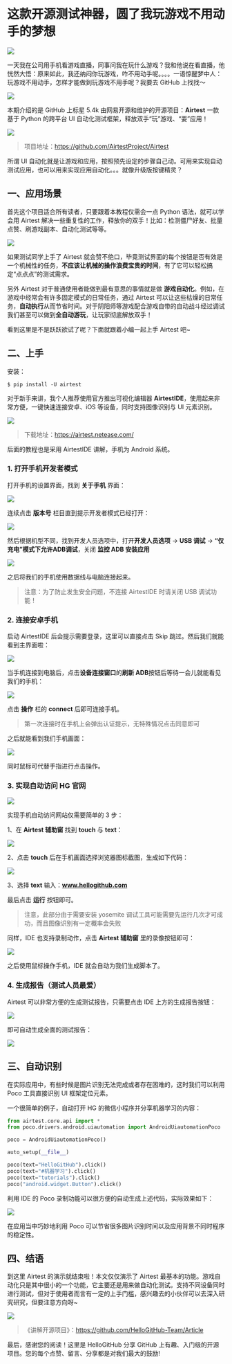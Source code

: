 # 这款开源测试神器，圆了我玩游戏不用动手的梦想

![](cover.jpeg)

一天我在公司用手机看游戏直播，同事问我在玩什么游戏？我和他说在看直播，他恍然大悟：原来如此，我还纳闷你玩游戏，咋不用动手呢。。。。一语惊醒梦中人：玩游戏不用动手，怎样才能做到玩游戏不用手呢？我要去 GitHub 上找找～

![](images/0.gif)

本期介绍的是 GitHub 上标星 5.4k 由网易开源和维护的开源项目：**Airtest** 一款基于 Python 的跨平台 UI 自动化测试框架，释放双手“玩”游戏、“耍”应用！

![](images/1.png)

> 项目地址：https://github.com/AirtestProject/Airtest

所谓 UI 自动化就是让游戏和应用，按照预先设定的步骤自己动。可用来实现自动测试应用，也可以用来实现应用自动化。。。就像升级版按键精灵？

## 一、应用场景

首先这个项目适合所有读者，只要跟着本教程仅需会一点 Python 语法，就可以学会用 Airtest 解决一些重复性的工作，释放你的双手！比如：检测僵尸好友、批量点赞、刷游戏副本、自动化测试等等。

![](images/2.png)

如果测试同学上手了 Airtest 就会赞不绝口，毕竟测试界面的每个按钮是否有效是一个机械性的任务，**不应该让机械的操作浪费宝贵的时间**，有了它可以轻松搞定“点点点”的测试需求。

另外 Airtest 对于普通使用者能做到最有意思的事情就是做 **游戏自动化**。例如，在游戏中经常会有许多固定模式的日常任务，通过 Airtest 可以让这些枯燥的日常任务，**自动执行**从而节省时间。对于阴阳师等游戏配合游戏自带的自动战斗经过调试我们甚至可以做到**全自动游玩**，让玩家彻底解放双手！

看到这里是不是跃跃欲试了呢？下面就跟着小编一起上手 Airtest 吧~

## 二、上手

安装：

```shell
$ pip install -U airtest
```

对于新手来讲，我个人推荐使用官方推出可视化编辑器 **AirtestIDE**，使用起来非常方便，一键快速连接安卓、iOS 等设备，同时支持图像识别与 UI 元素识别。

![](images/3.png)


> 下载地址：https://airtest.netease.com/

后面的教程也是采用 AirtestIDE 讲解，手机为 Android 系统。

### 1. 打开手机开发者模式

打开手机的设置界面，找到 **关于手机** 界面：

![](./images/4.png)


连续点击 **版本号** 栏目直到提示开发者模式已经打开：

![](./images/5.gif)


然后根据机型不同，找到开发人员选项中，打开**开发人员选项** -> **USB 调试** -> **“仅充电”模式下允许ADB调试**，关闭 **监控 ADB 安装应用**

![](./images/6.png)

之后将我们的手机使用数据线与电脑连接起来。

> 注意：为了防止发生安全问题，不连接 AirtestIDE 时请关闭 USB 调试功能！

### 2. 连接安卓手机

启动 AirtestIDE 后会提示需要登录，这里可以直接点击 Skip 跳过。然后我们就能看到主界面啦：

![](./images/7.png)

当手机连接到电脑后，点击**设备连接窗口**的**刷新 ADB**按钮后等待一会儿就能看见我们的手机：

![](./images/8.png)

点击 **操作** 栏的 **connect** 后即可连接手机。

> 第一次连接时在手机上会弹出认证提示，无特殊情况点击同意即可

之后就能看到我们手机画面：

![](./images/9.png)

同时鼠标可代替手指进行点击操作。

### 3. 实现自动访问 HG 官网

![](./images/10.gif)

实现手机自动访问网站仅需要简单的 3 步：

1、在 **Airtest 辅助窗** 找到 **touch** 与 **text**：

![](./images/11.png)

2、点击 **touch** 后在手机画面选择浏览器图标截图，生成如下代码：

![](./images/12.png)

3、选择 **text** 输入：**www.hellogithub.com**

最后点击 **运行** 按钮即可。

> 注意，此部分由于需要安装 yosemite 调试工具可能需要先运行几次才可成功，而且图像识别有一定概率会失败

同样，IDE 也支持录制动作，点击 **Airtest 辅助窗** 里的录像按钮即可：

![](./images/13.png)

之后使用鼠标操作手机，IDE 就会自动为我们生成脚本了。

### 4. 生成报告（测试人员最爱）

Airtest 可以非常方便的生成测试报告，只需要点击 IDE 上方的生成报告按钮：

![](./images/14.png)

即可自动生成全面的测试报告：

![](./images/15.gif)

## 三、自动识别

在实际应用中，有些时候是图片识别无法完成或者存在困难的，这时我们可以利用 Poco 工具直接识别 UI 框架定位元素。

一个很简单的例子，自动打开 HG 的微信小程序并分享机器学习的内容：

```python
from airtest.core.api import *
from poco.drivers.android.uiautomation import AndroidUiautomationPoco

poco = AndroidUiautomationPoco()

auto_setup(__file__)

poco(text="HelloGitHub").click()
poco(text="#机器学习").click()
poco(text="tutorials").click()
poco("android.widget.Button").click()
```

利用 IDE 的 Poco 录制功能可以很方便的自动生成上述代码，实际效果如下：

![](images/16.gif)

在应用当中巧妙地利用 Poco 可以节省很多图片识别时间以及应用背景不同时程序的稳定性。

## 四、结语

到这里 Airtest 的演示就结束啦！本文仅仅演示了 Airtest 最基本的功能。游戏自动化只是其中很小的一个功能，它主要还是用来做自动化测试。支持不同设备同时进行测试，但对于使用者而言有一定的上手门槛，感兴趣去的小伙伴可以去深入研究研究，但要注意方向呀~

![](images/17.gif)

> 《讲解开源项目》：https://github.com/HelloGitHub-Team/Article

最后，感谢您的阅读！这里是 HelloGitHub 分享 GitHub 上有趣、入门级的开源项目。您的每个点赞、留言、分享都是对我们最大的鼓励!
